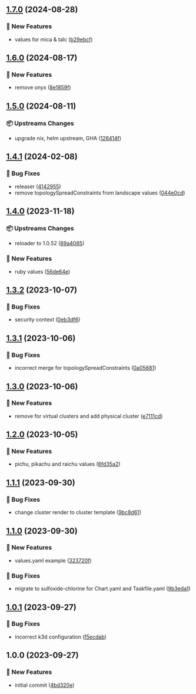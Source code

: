 ## [1.7.0](https://github.com/AtomiCloud/sulfoxide.chlorine/compare/v1.6.0...v1.7.0) (2024-08-28)


### 🚀 New Features

* values for mica & talc ([b29ebcf](https://github.com/AtomiCloud/sulfoxide.chlorine/commit/b29ebcf2dcbe6a5ee34e9bfac5f0bc1c9ed47c06))

## [1.6.0](https://github.com/AtomiCloud/sulfoxide.chlorine/compare/v1.5.0...v1.6.0) (2024-08-17)


### 🚀 New Features

* remove onyx ([8e1859f](https://github.com/AtomiCloud/sulfoxide.chlorine/commit/8e1859f86a4895c946a40ee22053888fa75d51ec))

## [1.5.0](https://github.com/AtomiCloud/sulfoxide.chlorine/compare/v1.4.1...v1.5.0) (2024-08-11)


### 📦 Upstreams Changes

* upgrade nix, helm upstream, GHA ([126414f](https://github.com/AtomiCloud/sulfoxide.chlorine/commit/126414f48160c0a068df26ef4717413141331577))

## [1.4.1](https://github.com/AtomiCloud/sulfoxide.chlorine/compare/v1.4.0...v1.4.1) (2024-02-08)


### 🐛 Bug Fixes

* releaser ([4142955](https://github.com/AtomiCloud/sulfoxide.chlorine/commit/41429551d1fb9d328701c45f364cd405e5278278))
* remove topologySpreadConstraints from landscape values ([044e0cd](https://github.com/AtomiCloud/sulfoxide.chlorine/commit/044e0cd673d9a5adf06a15ae43e069bec4b97855))

## [1.4.0](https://github.com/AtomiCloud/sulfoxide.chlorine/compare/v1.3.2...v1.4.0) (2023-11-18)


### 📦 Upstreams Changes

* reloader to 1.0.52 ([89a4085](https://github.com/AtomiCloud/sulfoxide.chlorine/commit/89a4085154899c272884ea620fd2f358a49a70ee))


### 🚀 New Features

* ruby values ([56de64e](https://github.com/AtomiCloud/sulfoxide.chlorine/commit/56de64e11207f2837b400046f58ebf1ce4ef6e4f))

## [1.3.2](https://github.com/AtomiCloud/sulfoxide.chlorine/compare/v1.3.1...v1.3.2) (2023-10-07)


### 🐛 Bug Fixes

* security context ([0eb3df6](https://github.com/AtomiCloud/sulfoxide.chlorine/commit/0eb3df6f0301e94024a0e745ab12211275da4a74))

## [1.3.1](https://github.com/AtomiCloud/sulfoxide.chlorine/compare/v1.3.0...v1.3.1) (2023-10-06)


### 🐛 Bug Fixes

* incorrect merge for topologySpreadConstraints ([0a05681](https://github.com/AtomiCloud/sulfoxide.chlorine/commit/0a0568168739a199a7677ef6d0288d398b87b90e))

## [1.3.0](https://github.com/AtomiCloud/sulfoxide.chlorine/compare/v1.2.0...v1.3.0) (2023-10-06)


### 🚀 New Features

* remove for virtual clusters and add physical cluster ([e7111cd](https://github.com/AtomiCloud/sulfoxide.chlorine/commit/e7111cde525b98793f297454ba5f6a0857129df4))

## [1.2.0](https://github.com/AtomiCloud/sulfoxide.chlorine/compare/v1.1.1...v1.2.0) (2023-10-05)


### 🚀 New Features

* pichu, pikachu and raichu values ([6fd35a2](https://github.com/AtomiCloud/sulfoxide.chlorine/commit/6fd35a202568d80510c83b23ad088091f6e13f82))

## [1.1.1](https://github.com/AtomiCloud/sulfoxide.chlorine/compare/v1.1.0...v1.1.1) (2023-09-30)


### 🐛 Bug Fixes

* change cluster render to cluster template ([9bc8d61](https://github.com/AtomiCloud/sulfoxide.chlorine/commit/9bc8d615e59e618325f1dd2ef750bda228884eec))

## [1.1.0](https://github.com/AtomiCloud/sulfoxide.chlorine/compare/v1.0.1...v1.1.0) (2023-09-30)


### 🚀 New Features

* values.yaml example ([323720f](https://github.com/AtomiCloud/sulfoxide.chlorine/commit/323720fc32f4f05d58cafe3ecaa12a7a7ec4dfdd))


### 🐛 Bug Fixes

* migrate to sulfoxide-chlorine for Chart.yaml and Taskfile.yaml ([9b3eda1](https://github.com/AtomiCloud/sulfoxide.chlorine/commit/9b3eda1524b02ae9ff2a82fcc227bb8d2f6e4b9c))

## [1.0.1](https://github.com/AtomiCloud/sulfoxide.chlorine/compare/v1.0.0...v1.0.1) (2023-09-27)


### 🐛 Bug Fixes

* incorrect k3d configuration ([f5ecdab](https://github.com/AtomiCloud/sulfoxide.chlorine/commit/f5ecdab1de6097ee04e32afe9337feb2bd2d6821))

## 1.0.0 (2023-09-27)


### 🚀 New Features

* initial commit ([4bd320e](https://github.com/AtomiCloud/sulfoxide.chlorine/commit/4bd320e576c1afee2e23ab0ff6409d906ec1defd))
